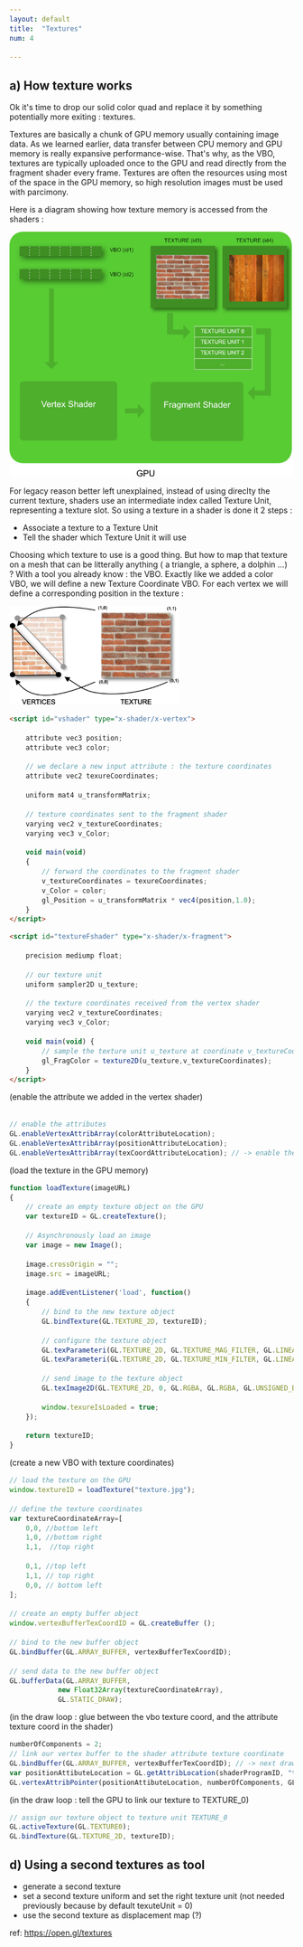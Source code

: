 ```yaml
---
layout: default
title:  "Textures"
num: 4

---
```



## a) How texture works

Ok it's time to drop our solid color quad and replace it by something potentially more exiting : textures. 

Textures are basically a chunk of GPU memory usually containing image data. As we learned earlier, data transfer between CPU memory and GPU memory is really expansive performance-wise. That's why, as the VBO, textures are typically uploaded once to the GPU and read directly from the fragment shader every frame. Textures are often the resources using most of the space in the GPU memory, so high resolution images must be used with parcimony.

Here is a diagram showing how texture memory is accessed from the shaders :

<img src="./assets/webGLTextureDiagram.jpg" alt="Textures on the GPU">

For legacy reason better left unexplained, instead of using direclty the current texture, shaders use an intermediate index called Texture Unit, representing a texture slot. So using a texture in a shader is done it 2 steps : 
* Associate a texture to a Texture Unit
* Tell the shader which Texture Unit it will use

Choosing which texture to use is a good thing. But how to map that texture on a mesh that can be litterally anything ( a triangle, a sphere, a dolphin ...) ? With a tool you already know : the VBO. Exactly like we added a color VBO, we will define a new Texture Coordinate VBO. For each vertex we will define a corresponding position in the texture :

<img src="./assets/webGLTextureMappingDiagram.png" alt="Textures on the GPU" width="300">



~~~ html
<script id="vshader" type="x-shader/x-vertex">

    attribute vec3 position;
    attribute vec3 color;

    // we declare a new input attribute : the texture coordinates
    attribute vec2 texureCoordinates;

    uniform mat4 u_transformMatrix;

    // texture coordinates sent to the fragment shader
    varying vec2 v_textureCoordinates;
    varying vec3 v_Color;

    void main(void) 
    { 
        // forward the coordinates to the fragment shader
        v_textureCoordinates = texureCoordinates;
        v_Color = color;
        gl_Position = u_transformMatrix * vec4(position,1.0);
    }
</script>

~~~

~~~ html
<script id="textureFshader" type="x-shader/x-fragment">
    
    precision mediump float;

    // our texture unit
    uniform sampler2D u_texture;

    // the texture coordinates received from the vertex shader
    varying vec2 v_textureCoordinates;
    varying vec3 v_Color;

    void main(void) {
        // sample the texture unit u_texture at coordinate v_textureCoordinates
        gl_FragColor = texture2D(u_texture,v_textureCoordinates);
    }
</script>

~~~

(enable the attribute we added in the vertex shader)

~~~ JavaScript

// enable the attributes
GL.enableVertexAttribArray(colorAttributeLocation);
GL.enableVertexAttribArray(positionAttributeLocation);
GL.enableVertexAttribArray(texCoordAttributeLocation); // -> enable the new texture coord attribute here

~~~

(load the texture in the GPU memory)

~~~ JavaScript
function loadTexture(imageURL)
{
    // create an empty texture object on the GPU
    var textureID = GL.createTexture();

    // Asynchronously load an image
    var image = new Image();

    image.crossOrigin = "";
    image.src = imageURL;
    
    image.addEventListener('load', function() 
    {
        // bind to the new texture object
        GL.bindTexture(GL.TEXTURE_2D, textureID);

        // configure the texture object
        GL.texParameteri(GL.TEXTURE_2D, GL.TEXTURE_MAG_FILTER, GL.LINEAR);
        GL.texParameteri(GL.TEXTURE_2D, GL.TEXTURE_MIN_FILTER, GL.LINEAR);

        // send image to the texture object
        GL.texImage2D(GL.TEXTURE_2D, 0, GL.RGBA, GL.RGBA, GL.UNSIGNED_BYTE, image);

        window.texureIsLoaded = true;
    });

    return textureID;
}
~~~

(create a new VBO with texture coordinates)

~~~ JavaScript
// load the texture on the GPU
window.textureID = loadTexture("texture.jpg");

// define the texture coordinates
var textureCoordinateArray=[
    0,0, //bottom left
    1,0, //bottom right 
    1,1,  //top right

    0,1, //top left
    1,1, // top right
    0,0, // bottom left
];

// create an empty buffer object
window.vertexBufferTexCoordID = GL.createBuffer ();

// bind to the new buffer object 
GL.bindBuffer(GL.ARRAY_BUFFER, vertexBufferTexCoordID);

// send data to the new buffer object
GL.bufferData(GL.ARRAY_BUFFER,
            new Float32Array(textureCoordinateArray),
            GL.STATIC_DRAW);
~~~

(in the draw loop : glue between the vbo texture coord, and the attribute texture coord in the shader)

~~~ JavaScript
numberOfComponents = 2;
// link our vertex buffer to the shader attribute texture coordinate
GL.bindBuffer(GL.ARRAY_BUFFER, vertexBufferTexCoordID); // -> next draw will use that buffer
var positionAttibuteLocation = GL.getAttribLocation(shaderProgramID, "texureCoordinates");
GL.vertexAttribPointer(positionAttibuteLocation, numberOfComponents, GL.FLOAT, false,0,0) ;
~~~

(in the draw loop : tell the GPU to link our texture to TEXTURE_0)

~~~ JavaScript
// assign our texture object to texture unit TEXTURE_0 
GL.activeTexture(GL.TEXTURE0);
GL.bindTexture(GL.TEXTURE_2D, textureID);
~~~



## d) Using a second textures as tool
* generate a second texture
* set a second texture uniform and set the right texture unit (not needed previously because by default texuteUnit = 0)
* use the second texture as displacement map (?)

ref: https://open.gl/textures
